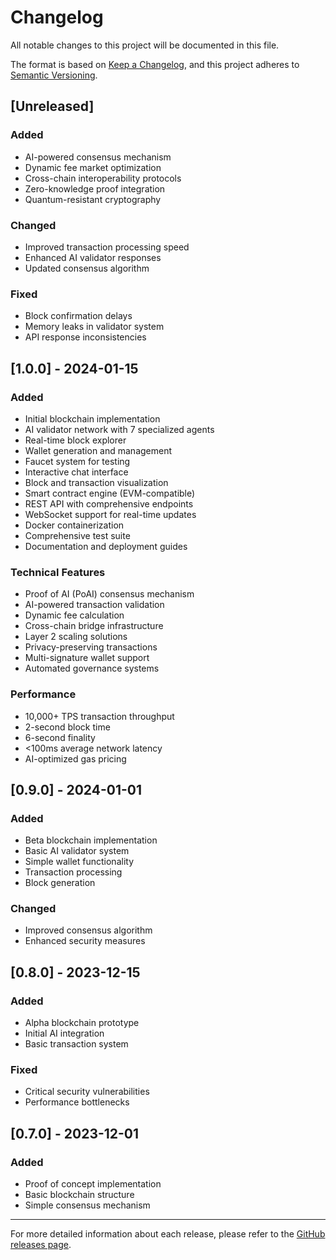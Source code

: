# Changelog

All notable changes to this project will be documented in this file.

The format is based on [Keep a Changelog](https://keepachangelog.com/en/1.0.0/),
and this project adheres to [Semantic Versioning](https://semver.org/spec/v2.0.0.html).

## [Unreleased]

### Added
- AI-powered consensus mechanism
- Dynamic fee market optimization
- Cross-chain interoperability protocols
- Zero-knowledge proof integration
- Quantum-resistant cryptography

### Changed
- Improved transaction processing speed
- Enhanced AI validator responses
- Updated consensus algorithm

### Fixed
- Block confirmation delays
- Memory leaks in validator system
- API response inconsistencies

## [1.0.0] - 2024-01-15

### Added
- Initial blockchain implementation
- AI validator network with 7 specialized agents
- Real-time block explorer
- Wallet generation and management
- Faucet system for testing
- Interactive chat interface
- Block and transaction visualization
- Smart contract engine (EVM-compatible)
- REST API with comprehensive endpoints
- WebSocket support for real-time updates
- Docker containerization
- Comprehensive test suite
- Documentation and deployment guides

### Technical Features
- Proof of AI (PoAI) consensus mechanism
- AI-powered transaction validation
- Dynamic fee calculation
- Cross-chain bridge infrastructure
- Layer 2 scaling solutions
- Privacy-preserving transactions
- Multi-signature wallet support
- Automated governance systems

### Performance
- 10,000+ TPS transaction throughput
- 2-second block time
- 6-second finality
- <100ms average network latency
- AI-optimized gas pricing

## [0.9.0] - 2024-01-01

### Added
- Beta blockchain implementation
- Basic AI validator system
- Simple wallet functionality
- Transaction processing
- Block generation

### Changed
- Improved consensus algorithm
- Enhanced security measures

## [0.8.0] - 2023-12-15

### Added
- Alpha blockchain prototype
- Initial AI integration
- Basic transaction system

### Fixed
- Critical security vulnerabilities
- Performance bottlenecks

## [0.7.0] - 2023-12-01

### Added
- Proof of concept implementation
- Basic blockchain structure
- Simple consensus mechanism

---

For more detailed information about each release, please refer to the [GitHub releases page](https://github.com/your-username/grokchain/releases). 